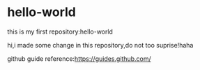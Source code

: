 # hello-world
this is my first repository:hello-world


hi,i made some change in this repository,do not too suprise!haha


github guide reference:https://guides.github.com/
